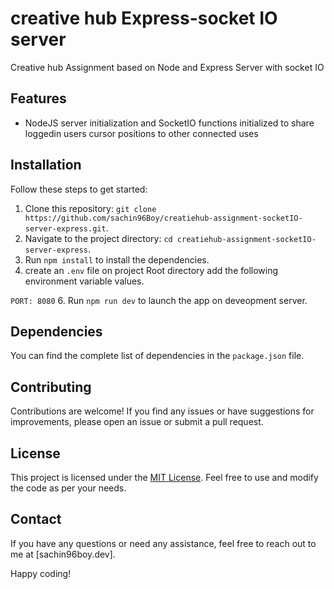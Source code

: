 # creative hub Express-socket IO server

Creative hub Assignment based on Node and Express Server with socket IO

## Features

- NodeJS server initialization and SocketIO functions initialized to share loggedin users cursor positions to other connected uses


## Installation

Follow these steps to get started:

1. Clone this repository: `git clone https://github.com/sachin96Boy/creatiehub-assignment-socketIO-server-express.git`.
2. Navigate to the project directory: `cd creatiehub-assignment-socketIO-server-express`.
3. Run `npm install` to install the dependencies.
4. create an `.env` file on project Root directory add the following environment variable values.

``
PORT: 8080
``
6. Run `npm run dev` to launch the app on deveopment server.

## Dependencies

You can find the complete list of dependencies in the `package.json` file.

## Contributing

Contributions are welcome! If you find any issues or have suggestions for improvements, please open an issue or submit a pull request.

## License

This project is licensed under the [MIT License](LICENSE). Feel free to use and modify the code as per your needs.

## Contact

If you have any questions or need any assistance, feel free to reach out to me at [sachin96boy.dev].

Happy coding!
